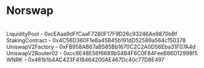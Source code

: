 # Norswap
<br/>LiquidityPool - 0xcEAaa9dFfCaaF7280F17F9D26c93246Ae8870bBf 
<br/>StakingContract - 0x4C56D360F1e8a45B45b191dD52589a564c150378
<br/>UniswapV2Factory - 0xFB958AB67aB585Bb1670C2C2A0D56Eba31F07A4d
<br/>UniswapV2Router02 - 0xcc8E48E56f6689b54B4F6C0F84FeeB86D12998f5
<br/>WNRK - 0x461b1b4AC423F418464200AE467Dc40c77D8E497
